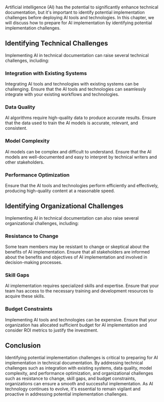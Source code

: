 
Artificial intelligence (AI) has the potential to significantly enhance technical documentation, but it's important to identify potential implementation challenges before deploying AI tools and technologies. In this chapter, we will discuss how to prepare for AI implementation by identifying potential implementation challenges.

Identifying Technical Challenges
--------------------------------

Implementing AI in technical documentation can raise several technical challenges, including:

### Integration with Existing Systems

Integrating AI tools and technologies with existing systems can be challenging. Ensure that the AI tools and technologies can seamlessly integrate with your existing workflows and technologies.

### Data Quality

AI algorithms require high-quality data to produce accurate results. Ensure that the data used to train the AI models is accurate, relevant, and consistent.

### Model Complexity

AI models can be complex and difficult to understand. Ensure that the AI models are well-documented and easy to interpret by technical writers and other stakeholders.

### Performance Optimization

Ensure that the AI tools and technologies perform efficiently and effectively, producing high-quality content at a reasonable speed.

Identifying Organizational Challenges
-------------------------------------

Implementing AI in technical documentation can also raise several organizational challenges, including:

### Resistance to Change

Some team members may be resistant to change or skeptical about the benefits of AI implementation. Ensure that all stakeholders are informed about the benefits and objectives of AI implementation and involved in decision-making processes.

### Skill Gaps

AI implementation requires specialized skills and expertise. Ensure that your team has access to the necessary training and development resources to acquire these skills.

### Budget Constraints

Implementing AI tools and technologies can be expensive. Ensure that your organization has allocated sufficient budget for AI implementation and consider ROI metrics to justify the investment.

Conclusion
----------

Identifying potential implementation challenges is critical to preparing for AI implementation in technical documentation. By addressing technical challenges such as integration with existing systems, data quality, model complexity, and performance optimization, and organizational challenges such as resistance to change, skill gaps, and budget constraints, organizations can ensure a smooth and successful implementation. As AI technology continues to evolve, it's essential to remain vigilant and proactive in addressing potential implementation challenges.
